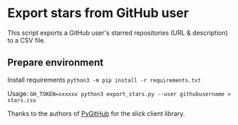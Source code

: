 # Export stars from GitHub user

This script exports a GitHub user's starred repositories (URL & description) to a CSV file.

## Prepare environment

Install requirements `python3 -m pip install -r requirements.txt`

Usage: `GH_TOKEN=xxxxxx python3 export_stars.py --user githubusername > stars.csv`

Thanks to the authors of [PyGitHub](https://github.com/PyGithub/PyGithub) for the slick client library.
